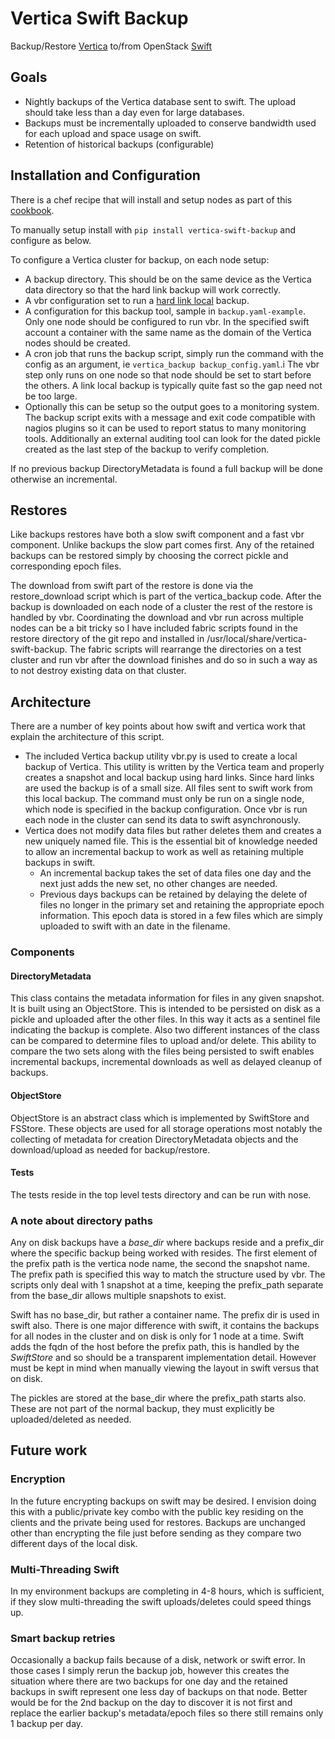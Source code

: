 # Vertica Swift Backup
Backup/Restore [Vertica](http://www.vertica.com/) to/from OpenStack [Swift](https://wiki.openstack.org/wiki/Swift)

## Goals
- Nightly backups of the Vertica database sent to swift. The upload should take less than a day even for large databases.
- Backups must be incrementally uploaded to conserve bandwidth used for each upload and space usage on swift.
- Retention of historical backups (configurable)

## Installation and Configuration
There is a chef recipe that will install and setup nodes as part of this [cookbook](https://github.com/hpcloud-mon/cookbooks-vertica/blob/master/recipes/backup.rb).

To manually setup install with `pip install vertica-swift-backup` and configure as below.

To configure a Vertica cluster for backup, on each node setup:
- A backup directory. This should be on the same device as the Vertica data directory so that the hard link backup will work correctly.
- A vbr configuration set to run a [hard link local](https://my.vertica.com/docs/7.0.x/HTML/index.htm#Authoring/AdministratorsGuide/BackupRestore/CreatingHardLinkLocalBackups.htm%3FTocPath%3DAdministrator's%20Guide%7CBacking%20Up%20and%20Restoring%20the%20Database%7C_____10) backup.
- A configuration for this backup tool, sample in `backup.yaml-example`. Only one node should be configured to run vbr.
  In the specified swift account a container with the same name as the domain of the Vertica nodes should be created.
- A cron job that runs the backup script, simply run the command with the config as an argument, ie `vertica_backup backup_config.yaml`.i
  The vbr step only runs on one node so that node should be set to start before the others. A link local backup
  is typically quite fast so the gap need not be too large.
- Optionally this can be setup so the output goes to a monitoring system. The backup script exits with a message and
  exit code compatible with nagios plugins so it can be used to report status to many monitoring tools. Additionally
  an external auditing tool can look for the dated pickle created as the last step of the backup to verify completion.

If no previous backup DirectoryMetadata is found a full backup will be done otherwise an incremental.

## Restores
Like backups restores have both a slow swift component and a fast vbr component. Unlike backups the slow part comes
first. Any of the retained backups can be restored simply by choosing the correct pickle and corresponding epoch
files.

The download from swift part of the restore is done via the restore_download script which is part of the vertica_backup code.
After the backup is downloaded on each node of a cluster the rest of the restore is handled by vbr. Coordinating the download
and vbr run across multiple nodes can be a bit tricky so I have included fabric scripts found in the restore directory of the
git repo and installed in /usr/local/share/vertica-swift-backup. The fabric scripts will rearrange the
directories on a test cluster and run vbr after the download finishes and do so in such a way as to not destroy
existing data on that cluster.

## Architecture
There are a number of key points about how swift and vertica work that explain the architecture of this script.

- The included Vertica backup utility vbr.py is used to create a local backup of Vertica. This utility is written
  by the Vertica team and properly creates a snapshot and local backup using hard links. Since hard links are used
  the backup is of a small size. All files sent to swift work from this local backup. The command must only be run
  on a single node, which node is specified in the backup configuration. Once vbr is run each node in the cluster
  can send its data to swift asynchronously.
- Vertica does not modify data files but rather deletes them and creates a new uniquely named file. This is the essential
  bit of knowledge needed to allow an incremental backup to work as well as retaining multiple backups in swift.
  - An incremental backup takes the set of data files one day and the next just adds the new set, no other changes
    are needed.
  - Previous days backups can be retained by delaying the delete of files no longer in the primary set and retaining
    the appropriate epoch information. This epoch data is stored in a few files which are simply uploaded to
    swift with an date in the filename.

### Components
#### DirectoryMetadata
This class contains the metadata information for files in any given snapshot. It is built using an ObjectStore.
This is intended to be persisted on disk as a pickle and uploaded after the other files.
In this way it acts as a sentinel file indicating the backup is complete.
Also two different instances of the class can be compared to determine files to upload and/or
delete. This ability to compare the two sets along with the files being persisted to swift enables incremental backups,
incremental downloads as well as delayed cleanup of backups.

#### ObjectStore
ObjectStore is an abstract class which is implemented by SwiftStore and FSStore. These objects are used for all storage
operations most notably the collecting of metadata for creation DirectoryMetadata objects and the download/upload as
needed for backup/restore.

#### Tests
The tests reside in the top level tests directory and can be run with nose.

### A note about directory paths
Any on disk backups have a *base_dir* where backups reside and a prefix_dir where the specific backup being worked
with resides. The first element of the prefix path is the vertica node name,
the second the snapshot name. The prefix path is specified this way to match
the structure used by vbr. The scripts only deal with 1 snapshot at a time, keeping the prefix_path separate from the
base_dir allows multiple snapshots to exist.

Swift has no base_dir, but rather a container name. The prefix dir is used in swift also. There is one major difference
with swift, it contains the backups for all nodes in the cluster and
on disk is only for 1 node at a time. Swift adds the fqdn of the host before the prefix path, this is handled by the
*SwiftStore* and so should be a transparent implementation detail. However must be kept in mind when manually viewing the
layout in swift versus that on disk.

The pickles are stored at the base_dir where the prefix_path starts also. These are not part of the normal backup,
they must explicitly be uploaded/deleted as needed.

## Future work
### Encryption
In the future encrypting backups on swift may be desired. I envision doing this with a public/private key combo with the
public key residing on the clients and the private being used for restores. Backups are unchanged other than encrypting
the file just before sending as they compare two different days of the local disk.

### Multi-Threading Swift
In my environment backups are completing in 4-8 hours, which is sufficient, if they slow multi-threading the swift
uploads/deletes could speed things up.

### Smart backup retries
Occasionally a backup fails because of a disk, network or swift error. In those cases I simply rerun the backup job, however
this creates the situation where there are two backups for one day and the retained backups in swift represent one less day
of backups on that node. Better would be for the 2nd backup on the day to discover it is not first and replace the earlier
backup's metadata/epoch files so there still remains only 1 backup per day.
